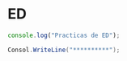 # ED

```javascript
console.log("Practicas de ED");
````

````csharp
Consol.WriteLine("**********");
````